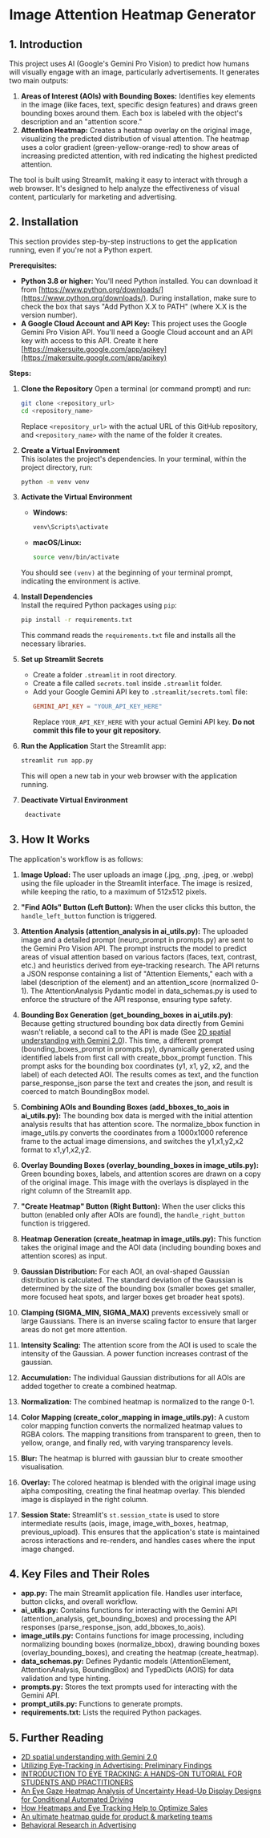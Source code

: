 # Image Attention Heatmap Generator

## 1. Introduction

This project uses AI (Google's Gemini Pro Vision) to predict how humans will visually engage with an image, particularly advertisements.  It generates two main outputs:

1.  **Areas of Interest (AOIs) with Bounding Boxes:**  Identifies key elements in the image (like faces, text, specific design features) and draws green bounding boxes around them.  Each box is labeled with the object's description and an "attention score."
2.  **Attention Heatmap:**  Creates a heatmap overlay on the original image, visualizing the predicted distribution of visual attention.  The heatmap uses a color gradient (green-yellow-orange-red) to show areas of increasing predicted attention, with red indicating the highest predicted attention.

The tool is built using Streamlit, making it easy to interact with through a web browser.  It's designed to help analyze the effectiveness of visual content, particularly for marketing and advertising.

## 2. Installation

This section provides step-by-step instructions to get the application running, even if you're not a Python expert.

**Prerequisites:**

*   **Python 3.8 or higher:**  You'll need Python installed.  You can download it from [https://www.python.org/downloads/](https://www.python.org/downloads/).  During installation, make sure to check the box that says "Add Python X.X to PATH" (where X.X is the version number).
*   **A Google Cloud Account and API Key:**  This project uses the Google Gemini Pro Vision API.  You'll need a Google Cloud account and an API key with access to this API. Create it here [https://makersuite.google.com/app/apikey](https://makersuite.google.com/app/apikey)

**Steps:**

1.  **Clone the Repository**
    Open a terminal (or command prompt) and run:
    ```bash
    git clone <repository_url>
    cd <repository_name>
    ```
    Replace `<repository_url>` with the actual URL of this GitHub repository, and `<repository_name>` with the name of the folder it creates.

2.  **Create a Virtual Environment**  
    This isolates the project's dependencies.  In your terminal, within the project directory, run:
    ```bash
    python -m venv venv
    ```

3.  **Activate the Virtual Environment**
    *   **Windows:**
        ```bash
        venv\Scripts\activate
        ```
    *   **macOS/Linux:**
        ```bash
        source venv/bin/activate
        ```
    You should see `(venv)` at the beginning of your terminal prompt, indicating the environment is active.

4.  **Install Dependencies**  
    Install the required Python packages using `pip`:
    ```bash
    pip install -r requirements.txt
    ```
    This command reads the `requirements.txt` file and installs all the necessary libraries.


5.  **Set up Streamlit Secrets**
    *   Create a folder `.streamlit` in root directory.
    *   Create a file called `secrets.toml` inside `.streamlit` folder.
    *   Add your Google Gemini API key to `.streamlit/secrets.toml` file:
        ```toml
        GEMINI_API_KEY = "YOUR_API_KEY_HERE"
        ```
        Replace `YOUR_API_KEY_HERE` with your actual Gemini API key. **Do not commit this file to your git repository.**

6.  **Run the Application**  Start the Streamlit app:
    ```bash
    streamlit run app.py
    ```
    This will open a new tab in your web browser with the application running.

7. **Deactivate Virtual Environment**
   ```bash
    deactivate
   ```
## 3. How It Works

The application's workflow is as follows:
1. **Image Upload:** The user uploads an image (.jpg, .png, .jpeg, or .webp) using the file uploader in the Streamlit interface. The image is resized, while keeping the ratio, to a maximum of 512x512 pixels.

2. **"Find AOIs" Button (Left Button):** When the user clicks this button, the `handle_left_button` function is triggered.
3. **Attention Analysis (attention_analysis in ai_utils.py):** The uploaded image and a detailed prompt (neuro_prompt in prompts.py) are sent to the Gemini Pro Vision API. The prompt instructs the model to predict areas of visual attention based on various factors (faces, text, contrast, etc.) and heuristics derived from eye-tracking research. The API returns a JSON response containing a list of "Attention Elements," each with a label (description of the element) and an attention_score (normalized 0-1). The AttentionAnalysis Pydantic model in data_schemas.py is used to enforce the structure of the API response, ensuring type safety.
4. **Bounding Box Generation (get_bounding_boxes in ai_utils.py)**: Because getting structured bounding box data directly from Gemini wasn't reliable, a second call to the API is made (See [2D spatial understanding with Gemini 2.0](https://github.com/google-gemini/cookbook/blob/4437c15aa0bcb8f397b49f5b2e549f64e3a0985f/quickstarts/Spatial_understanding.ipynb)). This time, a different prompt (bounding_boxes_prompt in prompts.py), dynamically generated using identified labels from first call with create_bbox_prompt function. This prompt asks for the bounding box coordinates (y1, x1, y2, x2, and the label) of each detected AOI. The results comes as text, and the function parse_response_json parse the text and creates the json, and result is coerced to match BoundingBox model.
5. **Combining AOIs and Bounding Boxes (add_bboxes_to_aois in ai_utils.py):** The bounding box data is merged with the initial attention analysis results that has attention score. The normalize_bbox function in image_utils.py converts the coordinates from a 1000x1000 reference frame to the actual image dimensions, and switches the y1,x1,y2,x2 format to x1,y1,x2,y2.
6. **Overlay Bounding Boxes (overlay_bounding_boxes in image_utils.py):** Green bounding boxes, labels, and attention scores are drawn on a copy of the original image. This image with the overlays is displayed in the right column of the Streamlit app.
7. **"Create Heatmap" Button (Right Button):** When the user clicks this button (enabled only after AOIs are found), the `handle_right_button` function is triggered.
8. **Heatmap Generation (create_heatmap in image_utils.py):** This function takes the original image and the AOI data (including bounding boxes and attention scores) as input.
9. **Gaussian Distribution:** For each AOI, an oval-shaped Gaussian distribution is calculated. The standard deviation of the Gaussian is determined by the size of the bounding box (smaller boxes get smaller, more focused heat spots, and larger boxes get broader heat spots). 
10. **Clamping (SIGMA_MIN, SIGMA_MAX)** prevents excessively small or large Gaussians. There is an inverse scaling factor to ensure that larger areas do not get more attention.
11. **Intensity Scaling:** The attention score from the AOI is used to scale the intensity of the Gaussian. A power function increases contrast of the gaussian.
12. **Accumulation:** The individual Gaussian distributions for all AOIs are added together to create a combined heatmap.
13. **Normalization:** The combined heatmap is normalized to the range 0-1.
14. **Color Mapping (create_color_mapping in image_utils.py):** A custom color mapping function converts the normalized heatmap values to RGBA colors. The mapping transitions from transparent to green, then to yellow, orange, and finally red, with varying transparency levels.
15. **Blur:** The heatmap is blurred with gaussian blur to create smoother visualisation.
16. **Overlay:** The colored heatmap is blended with the original image using alpha compositing, creating the final heatmap overlay. This blended image is displayed in the right column.
17. **Session State:** Streamlit's `st.session_state` is used to store intermediate results (aois, image, image_with_boxes, heatmap, previous_upload). This ensures that the application's state is maintained across interactions and re-renders, and handles cases where the input image changed.

## 4. Key Files and Their Roles

*  **app.py:** The main Streamlit application file. Handles user interface, button clicks, and overall workflow.
*  **ai_utils.py:** Contains functions for interacting with the Gemini API (attention_analysis, get_bounding_boxes) and processing the API responses (parse_response_json, add_bboxes_to_aois).
*  **image_utils.py:** Contains functions for image processing, including normalizing bounding boxes (normalize_bbox), drawing bounding boxes (overlay_bounding_boxes), and creating the heatmap (create_heatmap).
*  **data_schemas.py:** Defines Pydantic models (AttentionElement, AttentionAnalysis, BoundingBox) and TypedDicts (AOIS) for data validation and type hinting.
*  **prompts.py:** Stores the text prompts used for interacting with the Gemini API.
*  **prompt_utils.py:** Functions to generate prompts.
*  **requirements.txt:** Lists the required Python packages.

## 5. Further Reading
*  [2D spatial understanding with Gemini 2.0](https://github.com/google-gemini/cookbook/blob/4437c15aa0bcb8f397b49f5b2e549f64e3a0985f/quickstarts/Spatial_understanding.ipynb)
*  [Utilizing Eye-Tracking in Advertising: Preliminary Findings](https://ibimapublishing.com/articles/JMRCS/2024/404100/404100.pdf)
*  [INTRODUCTION TO EYE TRACKING: A HANDS-ON TUTORIAL FOR STUDENTS AND PRACTITIONERS](https://arxiv.org/pdf/2404.15435)
*  [An Eye Gaze Heatmap Analysis of Uncertainty Head-Up Display Designs for Conditional Automated Driving](https://arxiv.org/pdf/2402.17751)
*  [How Heatmaps and Eye Tracking Help to Optimize Sales](https://blog.saleslayer.com/how-heat-maps-eye-tracking-optimize-sales)
*  [An ultimate heatmap guide for product & marketing teams](https://www.zipy.ai/guide/heatmap)
*  [Behavioral Research in Advertising](https://www.realeye.io/use-cases/use-cases-testing-advertisements)
